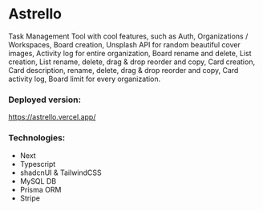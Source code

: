 # Astrello
Task Management Tool with cool features, such as Auth, Organizations / Workspaces, Board creation, Unsplash API for random beautiful cover images, Activity log for entire organization, Board rename and delete, List creation, List rename, delete, drag & drop reorder and copy, Card creation, Card description, rename, delete, drag & drop reorder and copy, Card activity log, Board limit for every organization.

### Deployed version:  
https://astrello.vercel.app/

### Technologies:  
- Next
- Typescript
- shadcnUI & TailwindCSS  
- MySQL DB  
- Prisma ORM  
- Stripe  

